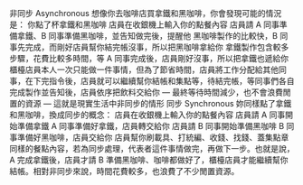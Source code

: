 非同步 Asynchronous
想像你去咖啡店買拿鐵和黑咖啡，你會發現可能的情況是：
你點了杯拿鐵和黑咖啡
店員在收銀機上輸入你的點餐內容
店員請 A 同事準備拿鐵、B 同事準備黑咖啡，並告知做完後，提醒他
黑咖啡製作的比較快，B 同事先完成，而剛好店員幫你結完帳沒事，所以把黑咖啡拿給你
拿鐵製作包含較多步驟，花費比較多時間，等 A 同事完成後，店員剛好沒事，所以把拿鐵也遞給你
櫃檯店員本人一次只能做一件事情，但為了節省時間，店員將工作分配給其他同事，在下完指令後，店員就可以繼續幫你結帳和集點等，待結完帳，等同事們各自完成製作並告知後，店員依序把飲料交給你 — 最終等待時間減少，也不會浪費閒置的資源 — 這就是現實生活中非同步的情形
同步 Synchronous
妳同樣點了拿鐵和黑咖啡，換成同步的概念：
店員在收銀機上輸入你的點餐內容
店員請 A 同事開始準備拿鐵
A 同事準備好拿鐵，店員轉交給你
店員請 B 同事開始準備黑咖啡
B 同事準備好黑咖啡，店員交給你
店員幫你刷載具、打統編、收錢、找錢、蓋集點章
同樣的餐點內容，若為同步處理，代表者這件事情做完，再做下一步。也就是說，A 完成拿鐵後，店員才請 B 準備黑咖啡、咖啡都做好了，櫃檯店員才能繼續幫你結帳。相對非同步來說，時間花費較多，也浪費了不少閒置資源。
